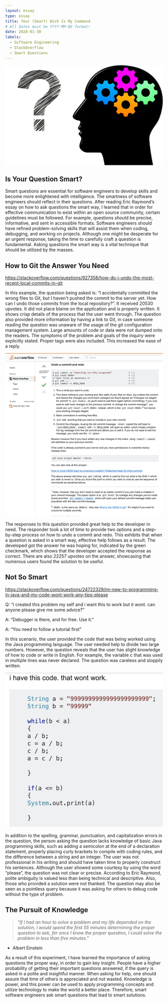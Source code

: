 ```yaml
---
layout: essay
type: essay
title: Your (Smart) Wish Is My Command
# All dates must be YYYY-MM-DD format!
date: 2020-01-30
labels:
  - Software Engineering
  - StackOverflow
  - Smart Questions
---
```


<img class="ui medium center image" src="../images/gear.jpg">

## Is Your Question Smart?

Smart questions are essential for software engineers to develop skills and become more enlightened with intelligence. The smartness of software engineers should reflect in their questions. After reading Eric Raymond’s essay on how to ask questions the smart way, I learned that in order for effective communication to exist within an open source community, certain guidelines must be followed. For example, questions should be precise, informative, and sent in accessible formats. Software engineers should have refined problem-solving skills that will assist them when coding, debugging, and working on projects. Although one might be desperate for an urgent response, taking the time to carefully craft a question is fundamental. Asking questions the smart way is a vital technique that should be utilized by the masses. 

## How to Git the Answer You Need

https://stackoverflow.com/questions/927358/how-do-i-undo-the-most-recent-local-commits-in-git

In this example, the question being asked is: “I accidentally committed the wrong files to Git, but I haven't pushed the commit to the server yet. How can I undo those commits from the local repository?”. It received 20530 upvotes. It did not place blame on the application and is properly written. It shows crisp details of the process that the user went through. The question also provided more information by having a link to Git, in case someone reading the question was unaware of the usage of the git configuration management system. Large amounts of code or data were not dumped onto the readers. The symptoms of the problem and goals of the inquiry were explicitly stated. Proper tags were also included. This increased the ease of a reply. 

<img class="ui right floated image" src="../images/git.png">

The responses to this question provided great help to the developer in need. The responder took a lot of time to provide two options and a step-by-step process on how to undo a commit and redo. This exhibits that when a question is asked in a smart way, effective help follows as a result. The developed got the answer he was hoping for, indicated by the green checkmark, which shows that the developer accepted the response as correct. There are also 22257 upvotes on the answer, showcasing that numerous users found the solution to be useful. 

## Not So Smart  

https://stackoverflow.com/questions/24722329/im-new-to-programming-in-java-and-my-code-wont-work-any-tips-please

Q: “i created this problem my self and i want this to work but it wont. can anyone please give me some advice?”

A: “Debugger is there, and for free. Use it.”

A: “You need to follow a tutorial first”

In this scenario, the user provided the code that was being worked using the Java programming language. The user needed help to divide two large numbers. However, the question reveals that the user has slight knowledge of how to code or write in English. For example, the variable c that was used in multiple lines was never declared. The question was careless and sloppily written. 

<img class="ui medium left floated image" src="../images/no.png">

In addition to the spelling, grammar, punctuation, and capitalization errors in the question, the person asking the question lacks knowledge of basic Java programming skills, such as adding a semicolon at the end of a declaration statement, properly placing curly brackets to compile with coding rules, and the difference between a string and an integer. The user was not professional in his writing and should have taken time to properly construct his sentences. Although the user showed some courtesy by using the word “please”, the question was not clear or precise. According to Eric Raymond, polite ambiguity is valued less than being technical and descriptive. Also, those who provided a solution were not thanked. The question may also be seen as a pointless query because it was asking for others to debug code without the type of problem. 

## The Pursuit of Knowledge  

>*"If I had an hour to solve a problem and my life depended on the solution, I would spend the first 55 minutes determining the proper question to ask, for once I know the proper question, I could solve the problem in less than five minutes."*
- Albert Einstein

As a result of this experiment, I have learned the importance of asking questions the proper way, in order to gain key insight. People have a higher probability of getting their important questions answered, if the query is asked in a polite and insightful manner. When asking for help, one should assure that time of others is appreciated and not wasted. Knowledge is power, and this power can be used to apply programming concepts and utilize technology to make the world a better place. Therefore, smart software engineers ask smart questions that lead to smart solutions.  
